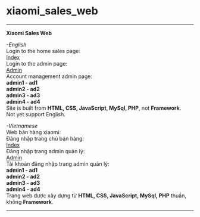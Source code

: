 # xiaomi_sales_web
***
**Xiaomi Sales Web**

*-English*  
Login to the home sales page:  
        [Index](http://nvanhaf.byethost12.com)  
Login to the admin page:  
        [Admin](http://nvanhaf.byethost12.com/admincp/login.php)  
Account management admin page:  
        **admin1 - ad1**  
        **admin2 - ad2**  
        **admin3 - ad3**  
        **admin4 - ad4**  
Site is built from **HTML, CSS, JavaScript, MySql, PHP**, not **Framework**.  
Not yet support English.

*-Vietnamese*  
Web bán hàng xiaomi:  
Đăng nhập trang chủ bán hàng:  
        [Index](http://nvanhaf.byethost12.com)  
Đăng nhập trang admin quản lý:  
        [Admin](http://nvanhaf.byethost12.com/admincp/login.php)  
Tài khoản đăng nhập trang admin quản lý:  
        **admin1 - ad1**  
        **admin2 - ad2**  
        **admin3 - ad3**  
        **admin4 - ad4**  
Trang web được xây dựng từ **HTML, CSS, JavaScript, MySql, PHP** thuần, không **Framework**.
***